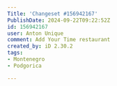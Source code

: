 ```yaml
---
Title: 'Changeset #156942167'
PublishDate: 2024-09-22T09:22:52Z
id: 156942167
user: Anton Unique
comment: Add Your Time restaurant
created_by: iD 2.30.2
tags:
- Montenegro
- Podgorica

---
```

